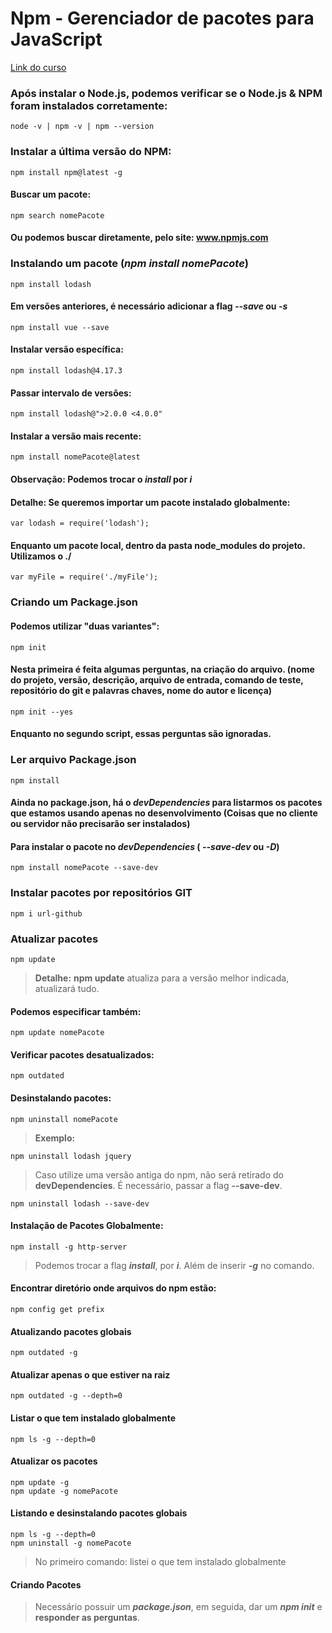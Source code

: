 # Npm - Gerenciador de pacotes para JavaScript

[Link do curso](https://www.treinaweb.com.br/curso/npm-gerenciador-de-pacotes-para-javascript)

### Após instalar o **Node.js**, podemos verificar se o **Node.js & NPM** foram instalados corretamente:
```
node -v | npm -v | npm --version
```
### Instalar a última versão do NPM:
```
npm install npm@latest -g
```
#### Buscar um pacote:
```
npm search nomePacote
```
#### Ou podemos buscar diretamente, pelo site: www.npmjs.com

### Instalando um pacote (*npm install nomePacote*)
```
npm install lodash
```
#### Em versões anteriores, é necessário adicionar a flag *--save* ou *-s*
```
npm install vue --save
```
#### Instalar versão específica:
```
npm install lodash@4.17.3
```
#### Passar intervalo de versões:
```
npm install lodash@">2.0.0 <4.0.0"
```
#### Instalar a versão mais recente:
```
npm install nomePacote@latest
```
#### Observação: Podemos trocar o *install* por *i*
#### Detalhe: Se queremos importar um pacote instalado globalmente:
```
var lodash = require('lodash');
```
#### Enquanto um pacote local, dentro da pasta node_modules do projeto. Utilizamos o **./**
```
var myFile = require('./myFile');
```

### Criando um Package.json

#### Podemos utilizar "duas variantes":
```
npm init
```
#### Nesta primeira é feita algumas perguntas, na criação do arquivo. (nome do projeto, versão, descrição, arquivo de entrada, comando de teste, repositório do git e palavras chaves, nome do autor e licença)
```
npm init --yes
```
#### Enquanto no segundo script, essas perguntas são ignoradas.

### Ler arquivo Package.json
```
npm install
```
#### Ainda no package.json, há o *devDependencies* para listarmos os pacotes que estamos usando apenas no **desenvolvimento** (Coisas que no cliente ou servidor não precisarão ser instalados)

#### Para instalar o pacote no *devDependencies* ( *--save-dev* ou *-D*)
```
npm install nomePacote --save-dev 
```
### Instalar pacotes por repositórios GIT
```
npm i url-github
```
### Atualizar pacotes
```
npm update
```
> **Detalhe:** **npm update** atualiza para a versão melhor indicada, atualizará tudo.
#### Podemos especificar também: 
```
npm update nomePacote
```
#### Verificar pacotes desatualizados:
```
npm outdated
```
#### Desinstalando pacotes:
```
npm uninstall nomePacote 
```
>**Exemplo:**
```
npm uninstall lodash jquery
```
> Caso utilize uma versão antiga do npm, não será retirado do **devDependencies**. É necessário, passar a flag **--save-dev**.
```
npm uninstall lodash --save-dev
```
#### Instalação de Pacotes Globalmente:
```
npm install -g http-server
```
> Podemos trocar a flag **_install_**, por **_i_**. Além de inserir **_-g_** no comando.
#### Encontrar diretório onde arquivos do npm estão:
```
npm config get prefix
```
#### Atualizando pacotes globais
```
npm outdated -g
```
#### Atualizar apenas o que estiver na raiz
```
npm outdated -g --depth=0
```
#### Listar o que tem instalado globalmente
```
npm ls -g --depth=0
```
#### Atualizar os pacotes
```
npm update -g
npm update -g nomePacote
```
#### Listando e desinstalando pacotes globais
```
npm ls -g --depth=0
npm uninstall -g nomePacote
```
> No primeiro comando: listei o que tem instalado globalmente

#### Criando Pacotes

> Necessário possuir um **_package.json_**, em seguida, dar um **_npm init_** e **responder as perguntas**.